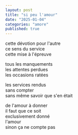 ```yaml
---
layout: post
title: "si peu l'amour"
date: "2025-01-04"
categories: "amore"
published: true
---
```


cette dévotion pour l'autre  
ce sens du service  
cette mise à l'épreuve  

tous les manquements  
les attentes perdues  
les occasions ratées  

les services rendus  
sans compter  
sans même savoir que s'en était  

de l'amour à donner  
il faut que ce soit  
exclusivement donné  
l'amour  
sinon ça ne compte pas  
